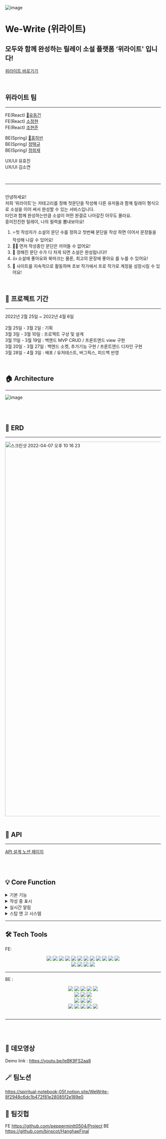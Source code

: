 ![image](https://user-images.githubusercontent.com/97423483/161703547-7a2814f4-2c42-4856-94be-005cb7fe061d.png)


# We-Write (위라이트)
## 모두와 함께 완성하는 릴레이 소설 플랫폼 ‘위라이트' 입니다!
[위라이트 바로가기](https://wewrite.co.kr)



<br/>

## 위라이트 팀

---

FE(React) [🔰유동건](https://github.com/peppermintt0504)  
FE(React) [소정현](https://github.com/sojh93)  
FE(React) [조현준](https://github.com/johj703)  

BE(Spring) [🔰홍하빈](https://github.com/binscot)   
BE(Spring) [정택규](https://github.com/JeongTaekgyu)  
BE(Spring) [정희재](https://github.com/fnzl08)  

UX/UI 유효진  
UX/UI 김소연

<br/>

---
 
<br/>
안녕하세요!<br/>
저희 ‘위라이트'는 카테고리를 정해 첫문단을 작성해 다른 유저들과 함께 릴레이 형식으로 소설을 이어 써서 완성할 수 있는 서비스입니다.<br/>타인과 함께 완성하는만큼 소설이 어떤 완결로 나아갈진 아무도 몰라요.
<br/>흥미진진한 릴레이, 나의 필력을 뽐내보아요!<br/>

1. ⭐첫 작성자가 소설의 문단 수를 정하고 첫번째 문단을 작성 하면 이어서 문장들을 작성해 나갈 수 있어요!
2. 🙅‍♀️ 먼저 작성중인 문단은 끼어들 수 없어요!
3. 🚩 정해진 문단 수가 다 차게 되면 소설은 완성됩니다!!
4. 👍 소설에 좋아요와 북마크는 물론, 최고의 문장에 좋아요 를 누를 수 있어요!
5. 👑 사이트를 지속적으로 활동하며 초보 작가에서 프로 작가로 계정을 성장시킬 수 있어요!



<br/>


## 📆 프로젝트 기간

---


2022년 2월 25일 ~ 2022년 4월 6일  
<br/>
2월 25일 - 3월 2일 : 기획  
3월 3일 - 3월 10일 : 프로젝트 구상 및 설계  
3월 11일 - 3월 19일 : 백엔드 MVP CRUD / 프론트엔드 view 구현  
3월 20일 - 3월 27일 : 백엔드 소켓, 추가기능 구현 / 프론트엔드 디자인 구현  
3월 28일 - 4월 3일 : 배포 / 유저테스트, 버그픽스, 피드백 반영



<br/>


## 🏠 Architecture

---
![image](https://user-images.githubusercontent.com/97423483/161707174-4e2bba24-c745-4448-9f5b-81af162737c9.png)

<br/>
<br/>

## 📃 ERD

---
<img width="1213" alt="스크린샷 2022-04-07 오후 10 16 23" src="https://user-images.githubusercontent.com/93329407/162207673-e0238bb9-56d6-4fb1-83b0-b3f97bb4921c.png">
<br/>
<br/>

## 🔗 API 

---
[API 설계 노션 페이지](https://spiritual-notebook-05f.notion.site/API-f96da817c6eb4474a6988a34778b765d)

<br/>

<br/>


## 💡 Core Function
<details>
<summary>기본 기능</summary>
<img width="423" alt="스크린샷 2022-04-05 오후 7 11 49" src="https://user-images.githubusercontent.com/97423483/161731808-f85f35db-ea47-4530-80bf-7f0a74002d39.png">
<br/>  

- 완결 소설을 읽을 수 있고, 미참여 소설에 참여할 수 있습니다.
- 다양한 기준으로 소설들이 추천되고, 소설에는 좋아요를 누르거나 북마크를 해둘 수 있습니다.
- 소설 첫문단 작성 시에 카테고리를 하나 설정할 수 있고, 마지막 문단을 쓴느 사람이 카테고리를 하나 더 추가할 수 있습니다.
- 카테고리 별로도 소설을 볼 수 있습니다.
</details>
<details>
<summary>작성 중 표시</summary>
<img width="423" alt="스크린샷 2022-04-05 오후 6 57 11" src="https://user-images.githubusercontent.com/97423483/161729304-dceca17f-3a89-4882-a776-f027a08f71f8.png">

- 다른 유저가 문단을 작성하고 있지 않다면 ‘작성 시작하기’ 버튼을 눌러 작성을 시작할 수 있습니다.  
- 작성 중인 유저는 15분의 시간제한을 가지며, 아래에 남은 시간이 표시됩니다.  
<br/>
  <img width="425" alt="스크린샷 2022-04-05 오후 7 04 51" src="https://user-images.githubusercontent.com/97423483/161730640-ba17093f-8edd-46e9-9ccc-3284d257c576.png">
- 작성을 시작한 유저가 아닌 다른 유저들은 Socket통신을 통해 버튼을 비 활성화합니다.
- 문단을 유저가 완성을 시키면 페이지의 모든 유저들에게 Socket통신을 통해 알려주고 리렌더링(Re-Rendering)하여 내용을 실시간으로 보여줍니다.
<br/>
<br/>
- 등록된 문단에 좋아요를 누르고 댓글을 남길 수 있으며 소설에 참여한 참여자 명단을 볼 수 있습니다. 
<br/>
</details>
<details>
<summary>실시간 알림</summary>
<img width="424" alt="스크린샷 2022-04-05 오후 7 16 44" src="https://user-images.githubusercontent.com/97423483/161732567-09d63317-3ec0-4eb1-8c17-8eb1fe3b161d.png">
<br/>  

- 내가 참여한 소설에 다른 사람이 문단을 작성하거나, 소설이나 문단에 좋아요가 등록될 때 등 서비스를 보다 편리하게 이용할 수 있게 다양한 실시간 알림을 보내주고 있습니다.
</details>
<details>
<summary>스탑 앤 고 시스템</summary>
</details>

---





## 🛠  Tech Tools


FE:  
<div align=center> 

<img src="https://img.shields.io/badge/javascript-F7DF1E?style=for-the-badge&logo=javascript&logoColor=black">
<img src="https://img.shields.io/badge/html5-E34F26?style=for-the-badge&logo=html5&logoColor=white">
<img src="https://img.shields.io/badge/css-1572B6?style=for-the-badge&logo=css3&logoColor=white">
<img src="https://img.shields.io/badge/react-61DAFB?style=for-the-badge&logo=react&logoColor=black">
<img src="https://img.shields.io/badge/redux-764ABC?style=for-the-badge&logo=react&logoColor=black">
<img src="https://img.shields.io/badge/axios-007CE2?style=for-the-badge&logo=axios&logoColor=white">
<img src="https://img.shields.io/badge/reactrouterdom-CA4245?style=for-the-badge&logo=reactrouterdom&logoColor=white">

<img src="https://img.shields.io/badge/styledcomponents-DB7093?style=for-the-badge&logo=styledcomponents&logoColor=white">
<img src="https://img.shields.io/badge/amazonaws-232F3E?style=for-the-badge&logo=amazonaws&logoColor=white">
<img src="https://img.shields.io/badge/amazons3-569A31?style=for-the-badge&logo=amazons3&logoColor=white"> 
<img src="https://img.shields.io/badge/route53-F7A81B?style=for-the-badge&logo=route53&logoColor=white">
<img src="https://img.shields.io/badge/cloudfront-04ACE6?style=for-the-badge&logo=cloudfront&logoColor=white">
<br>
<img src="https://img.shields.io/badge/github-181717?style=for-the-badge&logo=github&logoColor=white">
  <img src="https://img.shields.io/badge/git-F05032?style=for-the-badge&logo=git&logoColor=white">
<img src="https://img.shields.io/badge/googleanalytics-E37400?style=for-the-badge&logo=googleanalytics&logoColor=white">
<img src="https://img.shields.io/badge/Slack-4A154B?style=for-the-badge&logo=Slack&logoColor=white"/> 

</div>

---

BE :
<div align=center> 
  <img src="https://img.shields.io/badge/java-007396?style=for-the-badge&logo=java&logoColor=white">
  <img src="https://img.shields.io/badge/springboot-6DB33F?style=for-the-badge&logo=springboot&logoColor=white">
  <img src="https://img.shields.io/badge/gradle-02303A?style=for-the-badge&logo=gradle&logoColor=white">
<img src="https://img.shields.io/badge/spring data jpa-F28D1A?style=for-the-badge&logo=springdatajpa&logoColor=white">
<img src="https://img.shields.io/badge/websocket-010101?style=for-the-badge&logo=socket.io&logoColor=white">
  <br>
  <img src="https://img.shields.io/badge/mysql-4479A1?style=for-the-badge&logo=mysql&logoColor=white">
  <img src="https://img.shields.io/badge/aws ec2-07C160?style=for-the-badge&logo=amazonaws&logoColor=white">
  <img src="https://img.shields.io/badge/amazon s3-569A31?style=for-the-badge&logo=amazons3&logoColor=white">
  <br>

<img src="https://img.shields.io/badge/github actions-2088FF?style=for-the-badge&logo=github actions&logoColor=white">
  <img src="https://img.shields.io/badge/aws codedeploy-9D1620?style=for-the-badge&logo=amazonaws&logoColor=white">
  <img src="https://img.shields.io/badge/nginx-009639?style=for-the-badge&logo=nginx&logoColor=white">
  </div>


<div align=center> 
<img src="https://img.shields.io/badge/junit5-25A162?style=for-the-badge&logo=junit5&logoColor=white">
  <img src="https://img.shields.io/badge/github-181717?style=for-the-badge&logo=github&logoColor=white">
  <img src="https://img.shields.io/badge/git-F05032?style=for-the-badge&logo=git&logoColor=white">
<img src="https://img.shields.io/badge/googleanalytics-E37400?style=for-the-badge&logo=googleanalytics&logoColor=white">
<img src="https://img.shields.io/badge/Slack-4A154B?style=for-the-badge&logo=Slack&logoColor=white"/> 
</div>

<br/>

---

<br/>
<br/>

## 🎥 데모영상 
Demo link :  https://youtu.be/IeBK9FS2aa8

## 🪄 팀노션 
https://spiritual-notebook-05f.notion.site/WeWrite-8f2948c6dc1b472f81e28085f2e189e0

## 📒 팀깃헙
FE https://github.com/peppermintt0504/Project
BE https://github.com/binscot/HanghaeFinal  





